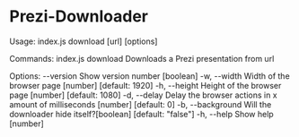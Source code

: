 # Prezi-Downloader

Usage: index.js download [url] [options]

Commands:
  index.js download  Downloads a Prezi presentation from url

Options:
      --version     Show version number                                [boolean]
  -w, --width       Width of the browser page           [number] [default: 1920]
  -h, --height      Height of the browser page          [number] [default: 1080]
  -d, --delay       Delay the browser actions in x amount of milliseconds
                                                           [number] [default: 0]
  -b, --background  Will the downloader hide itself?[boolean] [default: "false"]
  -h, --help        Show help                                           [number]
